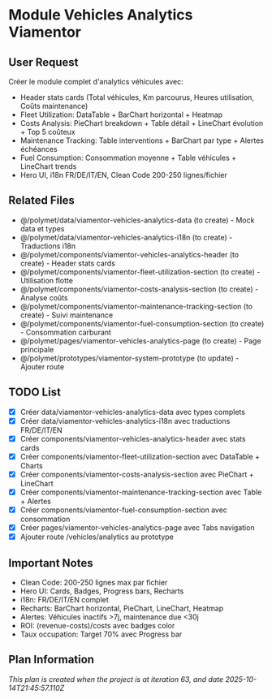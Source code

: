 # Module Vehicles Analytics Viamentor

## User Request
Créer le module complet d'analytics véhicules avec:
- Header stats cards (Total véhicules, Km parcourus, Heures utilisation, Coûts maintenance)
- Fleet Utilization: DataTable + BarChart horizontal + Heatmap
- Costs Analysis: PieChart breakdown + Table détail + LineChart évolution + Top 5 coûteux
- Maintenance Tracking: Table interventions + BarChart par type + Alertes échéances
- Fuel Consumption: Consommation moyenne + Table véhicules + LineChart trends
- Hero UI, i18n FR/DE/IT/EN, Clean Code 200-250 lignes/fichier

## Related Files
- @/polymet/data/viamentor-vehicles-analytics-data (to create) - Mock data et types
- @/polymet/data/viamentor-vehicles-analytics-i18n (to create) - Traductions i18n
- @/polymet/components/viamentor-vehicles-analytics-header (to create) - Header stats cards
- @/polymet/components/viamentor-fleet-utilization-section (to create) - Utilisation flotte
- @/polymet/components/viamentor-costs-analysis-section (to create) - Analyse coûts
- @/polymet/components/viamentor-maintenance-tracking-section (to create) - Suivi maintenance
- @/polymet/components/viamentor-fuel-consumption-section (to create) - Consommation carburant
- @/polymet/pages/viamentor-vehicles-analytics-page (to create) - Page principale
- @/polymet/prototypes/viamentor-system-prototype (to update) - Ajouter route

## TODO List
- [x] Créer data/viamentor-vehicles-analytics-data avec types complets
- [x] Créer data/viamentor-vehicles-analytics-i18n avec traductions FR/DE/IT/EN
- [x] Créer components/viamentor-vehicles-analytics-header avec stats cards
- [x] Créer components/viamentor-fleet-utilization-section avec DataTable + Charts
- [x] Créer components/viamentor-costs-analysis-section avec PieChart + LineChart
- [x] Créer components/viamentor-maintenance-tracking-section avec Table + Alertes
- [x] Créer components/viamentor-fuel-consumption-section avec consommation
- [x] Créer pages/viamentor-vehicles-analytics-page avec Tabs navigation
- [x] Ajouter route /vehicles/analytics au prototype

## Important Notes
- Clean Code: 200-250 lignes max par fichier
- Hero UI: Cards, Badges, Progress bars, Recharts
- i18n: FR/DE/IT/EN complet
- Recharts: BarChart horizontal, PieChart, LineChart, Heatmap
- Alertes: Véhicules inactifs >7j, maintenance due <30j
- ROI: (revenue-costs)/costs avec badges color
- Taux occupation: Target 70% avec Progress bar

  
## Plan Information
*This plan is created when the project is at iteration 63, and date 2025-10-14T21:45:57.110Z*
